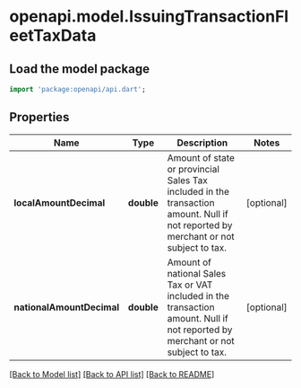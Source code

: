 # openapi.model.IssuingTransactionFleetTaxData

## Load the model package
```dart
import 'package:openapi/api.dart';
```

## Properties
Name | Type | Description | Notes
------------ | ------------- | ------------- | -------------
**localAmountDecimal** | **double** | Amount of state or provincial Sales Tax included in the transaction amount. Null if not reported by merchant or not subject to tax. | [optional] 
**nationalAmountDecimal** | **double** | Amount of national Sales Tax or VAT included in the transaction amount. Null if not reported by merchant or not subject to tax. | [optional] 

[[Back to Model list]](../README.md#documentation-for-models) [[Back to API list]](../README.md#documentation-for-api-endpoints) [[Back to README]](../README.md)



